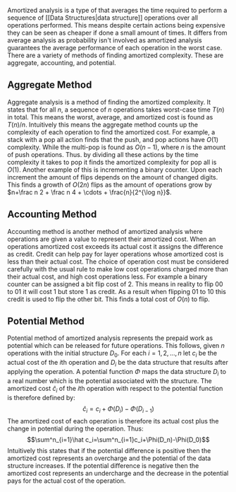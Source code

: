 Amortized analysis is a type of that averages the time required to perform a sequence of [[Data Structures|data structure]] operations over all operations performed. This means despite certain actions being expensive they can be seen as cheaper if done a small amount of times. It differs from average analysis as probability isn't involved as amortized analysis guarantees the average performance of each operation in the worst case. There are a variety of methods of finding amortized complexity. These are aggregate, accounting, and potential.

## Aggregate Method
Aggregate analysis is a method of finding the amortized complexity. It states that for all $n$, a sequence of $n$ operations takes worst-case time $T(n)$ in total. This means the worst, average, and amortized cost is found as $T(n)/n$. Intuitively this means the aggregate method counts up the complexity of each operation to find the amortized cost. For example, a stack with a pop all action finds that the push, and pop actions have $O(1)$ complexity. While the multi-pop is found as $O(n-1)$, where $n$ is the amount of push operations. Thus. by dividing all these actions by the time complexity it takes to pop it finds the amortized complexity for pop all is $O(1)$. Another example of this is incrementing a binary counter. Upon each increment the amount of flips depends on the amount of changed digits. This finds a growth of $O(2n)$ flips as the amount of operations grow by $n+\frac n 2 + \frac n 4 + \cdots + \frac{n}{2^{\log n}}$.

## Accounting Method
Accounting method is another method of amortized analysis where operations are given a value to represent their amortized cost. When an operations amortized cost exceeds its actual cost it assigns the difference as credit. Credit can help pay for layer operations whose amortized cost is less than their actual cost. The choice of operation cost must be considered carefully with the usual rule to make low cost operations charged more than their actual cost, and high cost operations less. For example a binary counter can be assigned a bit flip cost of 2. This means in reality to flip $00$ to $01$ it will cost 1 but store 1 as credit. As a result when flipping $01$ to $10$ this credit is used to flip the other bit. This finds a total cost of $O(n)$ to flip.

## Potential Method
Potential method of amortized analysis represents the prepaid work as potential which can be released for future operations. This follows, given $n$ operations with the initial structure $D_0$. For each $i=1,2,\dots,n$ let $c_i$ be the actual cost of the $i$th operation and $D_i$ be the data structure that results after applying the operation. A potential function $\Phi$ maps the data structure $D_i$ to a real number which is the potential associated with the structure. The amortized cost $\hat c_i$ of the $i$th operation with respect to the potential function is therefore defined by:
$$\hat c_i=c_i+\Phi(D_i)-\Phi(D_{i-1})$$
The amortized cost of each operation is therefore its actual cost plus the change in potential during the operation. Thus: 
$$\sum^n_{i=1}\hat c_i=\sum^n_{i=1}c_i+\Phi(D_n)-\Phi(D_0)$$
Intuitively this states that if the potential difference is positive then the amortized cost represents an overcharge and the potential of the data structure increases. If the potential difference is negative then the amortized cost represents an undercharge and the decrease in the potential pays for the actual cost of the operation.